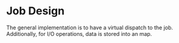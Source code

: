 # Job Design

The general implementation is to have a virtual dispatch to the job. Additionally, for I/O operations, data is stored into an map.
